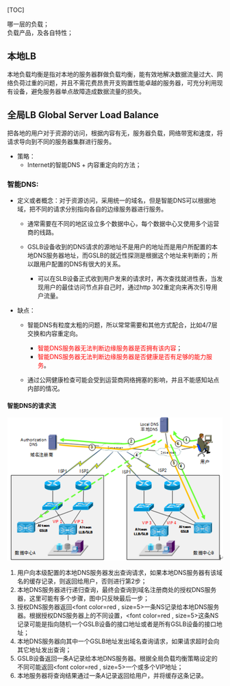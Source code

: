 [TOC]

哪一层的负载；  
负载产品，及各自特性；  


## 本地LB
本地负载均衡是指对本地的服务器群做负载均衡，能有效地解决数据流量过大、网络负荷过重的问题，并且不需花费昂贵开支购置性能卓越的服务器，可充分利用现有设备，避免服务器单点故障造成数据流量的损失。


## 全局LB Global Server Load Balance
把各地的用户对于资源的访问，根据内容有无，服务器负载，网络带宽和速度，将请求导向到不同的服务器集群进行服务。


- 策略：
	- Internet的智能DNS + 内容重定向的方法；


### 智能DNS: 

- 定义或者概念：对于资源访问，采用统一的域名，但是智能DNS可以根据地域，把不同的请求分别指向各自的边缘服务器进行服务。
	- 通常需要在不同的地区设立多个数据中心，每个数据中心又使用多个运营商的线路。
	
	- GSLB设备收到的DNS请求的源地址不是用户的地址而是用户所配置的本地DNS服务器地址，而GSLB的就近性探测是根据这个地址来判断的；所以跟用户配置的DNS有很大的关系。
		- 可以在SLB设备正式收到用户发来的请求时，再次查找就进性表，当发现用户的最佳访问节点非自己时，通过http 302重定向来再次引导用户流量。

- 缺点：
	- 智能DNS有粒度太粗的问题，所以常常需要和其他方式配合，比如4/7层交换和内容重定向。
		- <font color=red>智能DNS服务器无法判断边缘服务器是否拥有该内容</font>；
		- <font color=red>智能DNS服务器无法判断边缘服务器是否健康是否有足够的能力服务</font>。
		
	- 通过公网健康检查可能会受到运营商网络拥塞的影响，并且不能感知站点内部的情况。
	
	




#### 智能DNS的请求流
![pic gsl-with-dns](img/lb-gslbWithDns.png)

1. 用户向本级配置的本地DNS服务器发出查询请求，如果本地DNS服务器有该域名的缓存记录，则返回给用户，否则进行第2步；
2. 本地DNS服务器进行递归查询，最终会查询到域名注册商处的授权DNS服务器，这里可能有多个步骤，图中只反映最后一步；
3. 授权DNS服务器返回<font color=red , size=5>一条NS记录</font>给本地DNS服务器。根据授权DNS服务器上的不同设置，<font color=red , size=5>这条NS记录可能是指向随机一个GSLB设备的接口地址或者是所有GSLB设备的接口地址</font>；
4. 本地DNS服务器向其中一个GSLB地址发出域名查询请求，如果请求超时会向其它地址发出查询；
5. GSLB设备返回一条A记录给本地DNS服务器。根据全局负载均衡策略设定的不同可能返回<font color=red , size=5>一个或多个VIP地址</font>；
6. 本地服务器将查询结果通过一条A记录返回给用户，并将缓存这条记录。



